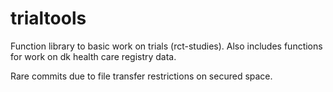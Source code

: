 # trialtools

Function library to basic work on trials (rct-studies). Also includes functions for work on dk health care registry data. 

Rare commits due to file transfer restrictions on secured space.
